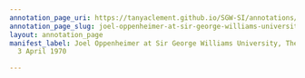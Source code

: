 ```yaml
---
annotation_page_uri: https://tanyaclement.github.io/SGW-SI/annotations/joel-oppenheimer-at-sir-george-williams-university-the-poetry-series-3-april-1970-canvas-1-unknown.json
annotation_page_slug: joel-oppenheimer-at-sir-george-williams-university-the-poetry-series-3-april-1970-canvas-1-unknown
layout: annotation_page
manifest_label: Joel Oppenheimer at Sir George Williams University, The Poetry Series,
  3 April 1970

---
```

